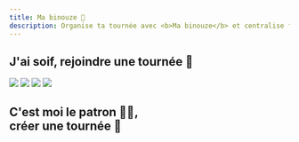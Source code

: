 ```yaml
---
title: Ma binouze 🍺
description: Organise ta tournée avec <b>Ma binouze</b> et centralise facilement les commandes !
---
```

## J'ai soif, rejoindre une tournée <span class="d-none d-sm-inline">🍻</span>

<search-round></search-round>

<div class="photos mb-5">
    <img class="rounded" src="https://unsplash.com/photos/snnhGYNqm44/download?w=640" />
    <img class="rounded" src="https://unsplash.com/photos/NmvMhov1sYc/download?w=640" />
    <img class="rounded" src="https://unsplash.com/photos/UErWoQEoMrc/download?w=640" />
    <img class="rounded" src="https://unsplash.com/photos/_8KV86shhPo/download?w=640" />
</div>

## C'est moi le patron 👑💶,<br class="d-sm-none"/> créer une tournée 🍻

<new-round><new-round/>
